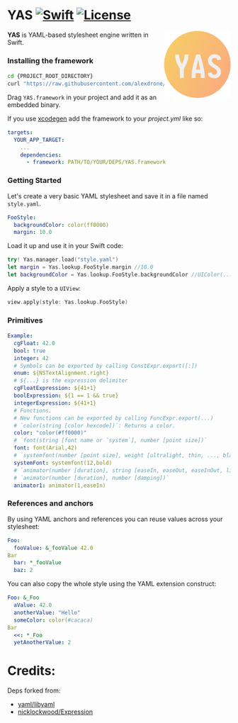 # YAS [![Swift](https://img.shields.io/badge/swift-4.*-orange.svg?style=flat)](#) [![License](https://img.shields.io/badge/license-MIT-blue.svg?style=flat)](https://opensource.org/licenses/MIT)

<img src="docs/logo.png" width=150 alt="Logo" align=right />

**YAS** is YAML-based stylesheet engine written in Swift.

### Installing the framework

```bash
cd {PROJECT_ROOT_DIRECTORY}
curl "https://raw.githubusercontent.com/alexdrone/YAS/master/bin/dist.zip" > dist.zip && unzip dist.zip && rm dist.zip;
```

Drag `YAS.framework` in your project and add it as an embedded binary.

If you use [xcodegen](https://github.com/yonaskolb/XcodeGen) add the framework to your *project.yml* like so:

```yaml
targets:
  YOUR_APP_TARGET:
    ...
    dependencies:
      - framework: PATH/TO/YOUR/DEPS/YAS.framework
```

### Getting Started

Let's create a very basic YAML stylesheet and save it in a file named `style.yaml`.

```yaml
FooStyle:
  backgroundColor: color(ff0000)
  margin: 10.0
```

Load it up and use it in your Swift code:

```swift
try! Yas.manager.load("style.yaml")
let margin = Yas.lookup.FooStyle.margin //10.0
let backgroundColor = Yas.lookup.FooStyle.backgroundColor //UIColor(...)
```

Apply a style to a `UIView`:

```swift
view.apply(style: Yas.lookup.FooStyle)
```

### Primitives

```yaml
Example:
  cgFloat: 42.0
  bool: true
  integer: 42
  # Symbols can be exported by calling ConstExpr.export([:])
  enum: ${NSTextAlignment.right}
  # ${...} is the expression delimiter
  cgFloatExpression: ${41+1}
  boolExpression: ${1 == 1 && true}
  integerExpression: ${41+1}
  # Functions.
  # New functions can be exported by calling FuncExpr.export(...)
  # `color(string [color hexcode])`: Returns a color.
  color: "color(#ff0000)"
  # `font(string [font name or `system`], number [point size])`
  font: font(Arial,42)
  # `systemfont(number [point size], weight [ultralight, thin, ..., black])`
  systemFont: systemfont(12,bold)
  # `animator(number [duration], string [easeIn, easeOut, easeInOut, linear])` or
  # `animator(number [duration], number [damping])`
  animator1: animator(1,easeIn)
```

### References and anchors

By using YAML anchors and references you can reuse values across your stylesheet:

```yaml
Foo:
  fooValue: &_fooValue 42.0
Bar
  bar: *_fooValue
  baz: 2
```

You can also copy the whole style using the YAML extension construct:

```yaml
Foo: &_Foo
  aValue: 42.0
  anotherValue: "Hello"
  someColor: color(#cacaca)
Bar
  <<: *_Foo
  yetAnotherValue: 2
```

# Credits:

Deps forked from:

* [yaml/libyaml](https://github.com/yaml/libyaml)
* [nicklockwood/Expression](https://github.com/nicklockwood/Expression)
